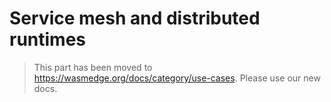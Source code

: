 # Service mesh and distributed runtimes

> This part has been moved to <https://wasmedge.org/docs/category/use-cases>. Please use our new docs.
